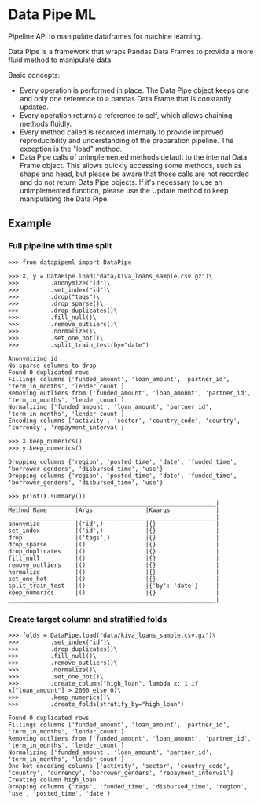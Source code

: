 # Data Pipe ML
Pipeline API to manipulate dataframes for machine learning.

Data Pipe is a framework that wraps Pandas Data Frames to provide a more fluid method to manipulate data. 

Basic concepts:
- Every operation is performed in place. The Data Pipe object keeps one and only one reference to a pandas Data Frame that is constantly updated. 
- ‎Every operation returns a reference to self, which allows chaining methods fluidly. 
- Every method called is recorded internally to provide improved reproducibility and understanding of the preparation pipeline. The exception is the "load" method.
- ‎Data Pipe calls of unimplemented methods default to the internal Data Frame object. This allows quickly accessing some methods, such as shape and head, but please be aware that those calls are not recorded and do not return Data Pipe objects. If it's necessary to use an unimplemented function, please use the Update method to keep manipulating the Data Pipe. 

## Example

### Full pipeline with time split
```
>>> from datapipeml import DataPipe

>>> X, y = DataPipe.load("data/kiva_loans_sample.csv.gz")\
>>>         .anonymize("id")\
>>>         .set_index("id")\
>>>         .drop("tags")\
>>>         .drop_sparse()\
>>>         .drop_duplicates()\
>>>         .fill_null()\
>>>         .remove_outliers()\
>>>         .normalize()\
>>>         .set_one_hot()\
>>>         .split_train_test(by="date")

Anonymizing id
No sparse columns to drop
Found 0 duplicated rows
Fillings columns ['funded_amount', 'loan_amount', 'partner_id', 'term_in_months', 'lender_count']
Removing outliers from ['funded_amount', 'loan_amount', 'partner_id', 'term_in_months', 'lender_count']
Normalizing ['funded_amount', 'loan_amount', 'partner_id', 'term_in_months', 'lender_count']
Encoding columns ['activity', 'sector', 'country_code', 'country', 'currency', 'repayment_interval']
        
>>> X.keep_numerics()
>>> y.keep_numerics()

Dropping columns {'region', 'posted_time', 'date', 'funded_time', 'borrower_genders', 'disbursed_time', 'use'}
Dropping columns {'region', 'posted_time', 'date', 'funded_time', 'borrower_genders', 'disbursed_time', 'use'}

>>> print(X.summary())
___________________________________________________________|
Method Name        |Args               |Kwargs             |
___________________________________________________________|
anonymize          |('id',)            |{}                 |
set_index          |('id',)            |{}                 |
drop               |('tags',)          |{}                 |
drop_sparse        |()                 |{}                 |
drop_duplicates    |()                 |{}                 |
fill_null          |()                 |{}                 |
remove_outliers    |()                 |{}                 |
normalize          |()                 |{}                 |
set_one_hot        |()                 |{}                 |
split_train_test   |()                 |{'by': 'date'}     |
keep_numerics      |()                 |{}                 |
___________________________________________________________|
```

### Create target column and stratified folds
```
>>> folds = DataPipe.load("data/kiva_loans_sample.csv.gz")\
>>>         .set_index("id")\
>>>         .drop_duplicates()\
>>>         .fill_null()\
>>>         .remove_outliers()\
>>>         .normalize()\
>>>         .set_one_hot()\
>>>         .create_column("high_loan", lambda x: 1 if x["loan_amount"] > 2000 else 0)\
>>>         .keep_numerics()\
>>>         .create_folds(stratify_by="high_loan")
        
Found 0 duplicated rows
Fillings columns ['funded_amount', 'loan_amount', 'partner_id', 'term_in_months', 'lender_count']
Removing outliers from ['funded_amount', 'loan_amount', 'partner_id', 'term_in_months', 'lender_count']
Normalizing ['funded_amount', 'loan_amount', 'partner_id', 'term_in_months', 'lender_count']
One-hot encoding columns ['activity', 'sector', 'country_code', 'country', 'currency', 'borrower_genders', 'repayment_interval']
Creating column high_loan
Dropping columns {'tags', 'funded_time', 'disbursed_time', 'region', 'use', 'posted_time', 'date'}
```
